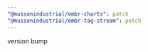 ```yaml
---
"@mussonindustrial/embr-charts": patch
"@mussonindustrial/embr-tag-stream": patch
---
```


version bump
